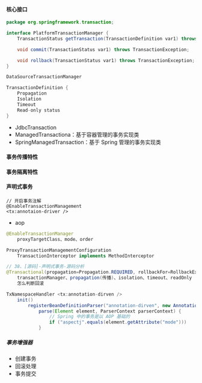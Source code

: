 #### 核心接口
```java
package org.springframework.transaction;

interface PlatformTransactionManager {
    TransactionStatus getTransaction(TransactionDefinition var1) throws TransactionException;

    void commit(TransactionStatus var1) throws TransactionException;

    void rollback(TransactionStatus var1) throws TransactionException;
}

DataSourceTransactionManager

TransactionDefinition {
	Propagation
	Isolation
	Timeout
	Read-only status
}
```

- JdbcTransaction
- ManagedTransactiona：基于容器管理的事务实现类
- SpringManagedTransaction：基于 Spring 管理的事务实现类

#### 事务传播特性
#### 事务隔离特性

#### 声明式事务
```
// 开启事务注解
@EnableTransactionManagement
<tx:annotaion-driver />

```

- aop
```java
@EnableTransactionManager
	proxyTargetClass、mode、order

ProxyTransactionManagementConfiguration
	TransactionInterceptor implements MethodInterceptor
```

```java
// 38、[源码]-声明式事务-源码分析
@Transactional(propagation=Propagation.REQUIRED, rollbackFor=RollbackException.class)
	transactionManager、propagation(传播)、isolation、timeout、readOnly
	怎么判断回滚

TxNamespaceHandler <tx:annotation-dirven />
	init()
		registerBeanDefinitionParser("annotation-dirven", new AnnotationDrivenBeanDifinitionParser())
			parse(Element element, ParserContext parserContext) {
				// Spring 中的事务是以 AOP 基础的
				if ("aspectj".equals(element.getAttribute("mode")))
			}
```

##### 事务增强器
- 创建事务
- 回滚处理
- 事务提交
